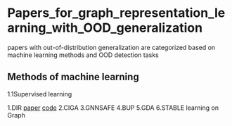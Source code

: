 # Papers_for_graph_representation_learning_with_OOD_generalization
papers with out-of-distribution generalization are categorized based on machine learning methods and OOD detection tasks

## Methods of machine learning
1.1Supervised learning

1.DIR [paper](https://arxiv.org/abs/2201.12872)  [code](https://github.com/Wuyxin/DIR-GNN)
2.CIGA
3.GNNSAFE
4.BUP
5.GDA
6.STABLE learning on Graph


